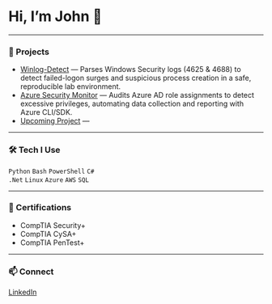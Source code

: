 # Hi, I’m John 👋

---

### 📂 Projects
- [Winlog-Detect](https://github.com/Josperdo/winlog-detect) — Parses Windows Security logs (4625 & 4688) to detect failed-logon surges and suspicious process creation in a safe, reproducible lab environment.
- [Azure Security Monitor](https://github.com/Josperdo/Azure-Security-Monitor) — Audits Azure AD role assignments to detect excessive privileges, automating data collection and reporting with Azure CLI/SDK.
- [Upcoming Project](#) —
  
---

### 🛠 Tech I Use
`Python` `Bash` `PowerShell` `C#`  
`.Net` `Linux` `Azure` `AWS` `SQL`

---

### 📜 Certifications
- CompTIA Security+
- CompTIA CySA+
- CompTIA PenTest+

---

### 📫 Connect
[LinkedIn](https://www.linkedin.com/in/johnrobsperry/)

